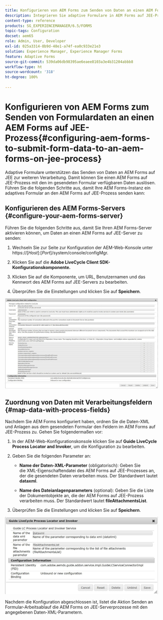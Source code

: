 ```yaml
---
title: Konfigurieren von AEM Forms zum Senden von Daten an einen AEM Forms auf JEE-Prozess
description: Integrieren Sie adaptive Formulare in AEM Forms auf JEE-Prozesse zur Verarbeitung von Formulardaten.
content-type: reference
products: SG_EXPERIENCEMANAGER/6.5/FORMS
topic-tags: Configuration
docset: aem65
role: Admin, User, Developer
exl-id: 025a3314-8b9d-48e1-a74f-ea0c933e21e3
solution: Experience Manager, Experience Manager Forms
feature: Adaptive Forms
source-git-commit: 539da06db98395ae6eaee8103a3e4b31204abbb8
workflow-type: ht
source-wordcount: '318'
ht-degree: 100%

---
```


# Konfigurieren von AEM Forms zum Senden von Formulardaten an einen AEM Forms auf JEE-Prozess{#configuring-aem-forms-to-submit-form-data-to-an-aem-forms-on-jee-process}

Adaptive Formulare unterstützen das Senden von Daten an AEM Forms auf JEE zur weiteren Verarbeitung. Damit können Sie einen AEM Forms auf JEE-Prozess mit den im gesendeten Formular verfügbaren Daten auslösen. Führen Sie die folgenden Schritte aus, damit Ihre AEM Forms-Instanz ein adaptives Formular an den AEM Forms auf JEE-Prozess senden kann:

## Konfigurieren des AEM Forms-Servers {#configure-your-aem-forms-server}

Führen Sie die folgenden Schritte aus, damit Sie Ihren AEM Forms-Server aktivieren können, um Daten an einen AEM Forms auf JEE-Server zu senden:

1. Wechseln Sie zur Seite zur Konfiguration der AEM-Web-Konsole unter https://[*Host*]:[*Port*]/system/console/configMgr.

1. Klicken Sie auf die **Adobe LiveCycle Client SDK-Konfigurationskomponente.**
1. Klicken Sie auf die Komponente, um URL, Benutzernamen und das Kennwort des AEM Forms auf JEE-Servers zu bearbeiten.
1. Überprüfen Sie die Einstellungen und klicken Sie auf **Speichern**.

![Adobe LiveCycle Client SDK-Konfiguration](assets/clientsdkconfiguration.jpg)

## Zuordnung von Daten mit Verarbeitungsfeldern {#map-data-with-process-fields}

Nachdem Sie AEM Forms konfiguriert haben, ordnen Sie die Daten-XML und Anlagen aus dem gesendeten Formular den Feldern im AEM Forms auf JEE-Prozess zu. Gehen Sie folgendermaßen vor:

1. In der AEM-Web-Konfigurationskonsole klicken Sie auf **Guide LiveCycle Process Locator and Invoker**, um die Konfiguration zu bearbeiten.
1. Geben Sie die folgenden Parameter an:

   * **Name der Daten-XML-Parameter** (obligatorisch): Geben Sie die XML-Eigenschaftendatei des AEM Forms auf JEE-Prozesses an, der die gesendeten Daten verarbeiten muss. Der Standardwert lautet **dataxml**.

   * **Name des Dateianlagenparameters** (optional): Geben Sie die Liste der Dokumentobjekte an, die der AEM Forms auf JEE-Prozess verarbeiten muss. Der Standardwert lautet **fileAttachmentsList**.

1. Überprüfen Sie die Einstellungen und klicken Sie auf **Speichern**.

![Guide LiveCycle Process Locator and Invoker](assets/test3.jpg)

Nachdem die Konfiguration abgeschlossen ist, listet die Aktion Senden an Formular-Arbeitsablauf die AEM Forms on JEE-Serverprozesse mit den angegebenen Daten-XML-Parametern.
